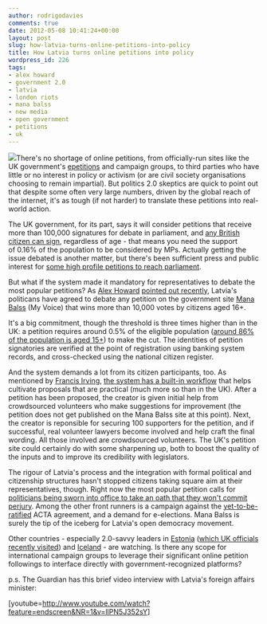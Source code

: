 ```yaml
---
author: rodrigodavies
comments: true
date: 2012-05-08 10:41:24+00:00
layout: post
slug: how-latvia-turns-online-petitions-into-policy
title: How Latvia turns online petitions into policy
wordpress_id: 226
tags:
- alex howard
- government 2.0
- latvia
- london riots
- mana balss
- new media
- open government
- petitions
- uk
---
```


![](http://manabalss.lv/picture/226.1330333003.news_1308120112je9tl1.jpg)There's no shortage of online petitions, from officially-run sites like the UK government's [epetitions](http://epetitions.direct.gov.uk/) and campaign groups, to third parties who have little or no interest in policy or activism (or are civil society organisations choosing to remain impartial). But politics 2.0 skeptics are quick to point out that despite some often very large numbers, driven by the global reach of the internet, it's as tough (if not harder) to translate these petitions into real-world action.

The UK government, for its part, says it will consider petitions that receive more than 100,000 signatures for debate in parliament, and [any British citizen can sign](http://epetitions.direct.gov.uk/terms-and-conditions), regardless of age - that means you need the support of 0.16% of the population to be considered by MPs. Actually getting the issue debated is another matter, but there's been sufficient press and public interest for [some high profile petitions to reach parliament](http://digital.cabinetoffice.gov.uk/2011/11/15/e-petitions-the-first-100-days/).

But what if the system made it mandatory for representatives to debate the most popular petitions? As [Alex Howard](http://twitter.com/digiphile) [pointed out recently](http://cyber.law.harvard.edu/events/luncheon/2012/03/howard), Latvia's politicans have agreed to debate any petition on the government site [Mana Balss](http://manabalss.lv/) (My Voice) that wins more than 10,000 votes by citizens aged 16+.

It's a big commitment, though the threshold is three times higher than in the UK: a petition requires around 0.5% of the eligible population ([around 86% of the population is aged 15+](https://www.cia.gov/library/publications/the-world-factbook/geos/lg.html)) to make the cut. The identities of petition signatories are verified at the point of registration using banking system records, and cross-checked using the national citizen register.

And the system demands a lot from its citizen participants, too. As mentioned by [Francis Irving](http://flourish.org/cv/), [the system has a built-in workflow](http://egovau.blogspot.com/2011/06/turning-open-government-petitions-into.html) that helps cultivate proposals that are practical (much more so than in the UK). After a petition has been proposed, the creator is given initial help from crowdsourced volunteers who make suggestions for improvement (the petition does not get published on the Mana Balss site at this point). Next, the creator is reponsible for securing 100 supporters for the petition, and if successful, real volunteer lawyers become involved and help craft the final wording. All those involved are crowdsourced volunteers. The UK's petition site could certainly do with some sharpening up, both to boost the quality of the inputs and to improve its credibility with legislators.

The rigour of Latvia's process and the integration with formal political and citizenship structures hasn't stopped citizens taking square aim at their representatives, though. Right now the most popular petition calls for [politicians being sworn into office to take an oath that they won't commit perjury](http://manabalss.lv/atbild-ba-par-saeimas-deput-ta-zv-resta-lau-anu/show?mode=all&type=top). Among the other front runners is a campaign against the [yet-to-be-ratified](http://www.guardian.co.uk/technology/2012/may/08/acta-europe-kroes) ACTA agreement, and a demand for e-elections. Mana Balss is surely the tip of the iceberg for Latvia's open democracy movement.

Other countries - especially 2.0-savvy leaders in [Estonia](http://rodrigodavies.wordpress.com/2012/04/16/what-india-and-the-uk-can-learn-from-estonia-2-0/) ([which UK officials recently visited](http://digital.cabinetoffice.gov.uk/2012/05/04/estonias-technology-economy-and-online-service-provision-back-to-the-future/)) and [Iceland](http://rodrigodavies.wordpress.com/2012/03/19/hallo-this-is-iceland/) - are watching. Is there any scope for international campaign groups to leverage their significant online petition followings to interface directly with government-recognized platforms?

p.s. The Guardian has this brief video interview with Latvia's foreign affairs minister:

[youtube=http://www.youtube.com/watch?feature=endscreen&NR=1&v=lIPN5J352sY]
